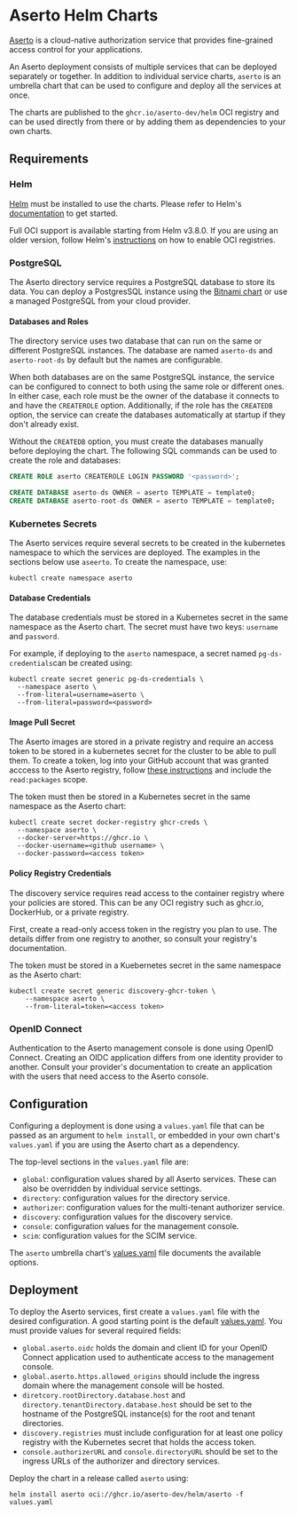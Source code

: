 # Aserto Helm Charts

[Aserto](https://www.aserto.com) is a cloud-native authorization service that provides
fine-grained access control for your applications.

An Aserto deployment consists of multiple services that can be deployed separately or together.
In addition to individual service charts, `aserto` is an umbrella chart that can be used to
configure and deploy all the services at once.

The charts are published to the `ghcr.io/aserto-dev/helm` OCI registry and
can be used directly from there or by adding them as dependencies to your own charts.


## Requirements

### Helm

[Helm](https://helm.sh) must be installed to use the charts.
Please refer to Helm's [documentation](https://helm.sh/docs/intro/install) to get started.

Full OCI support is available starting from Helm v3.8.0. If you are using an older version,
follow Helm's [instructions](https://helm.sh/docs/topics/registries/) on how to enable OCI
registries.


### PostgreSQL

The Aserto directory service requires a PostgreSQL database to store its data.
You can deploy a PostgresSQL instance using the
[Bitnami chart](https://bitnami.com/stack/postgresql/helm) or use a managed PostgreSQL
from your cloud provider.


#### Databases and Roles

The directory service uses two database that can run on the same or different PostgreSQL
instances. The database are named `aserto-ds` and `aserto-root-ds` by default but the
names are configurable.

When both databases are on the same PostgreSQL instance, the service can be configured to
connect to both using the same role or different ones. In either case, each role must
be the owner of the database it connects to and have the `CREATEROLE` option.
Additionally, if the role has the `CREATEDB` option, the service can create the databases
automatically at startup if they don't already exist.

Without the `CREATEDB` option, you must create the databases manually before deploying the chart.
The following SQL commands can be used to create the role and databases:

```sql
CREATE ROLE aserto CREATEROLE LOGIN PASSWORD '<password>';

CREATE DATABASE aserto-ds OWNER = aserto TEMPLATE = template0;
CREATE DATABASE aserto-root-ds OWNER = aserto TEMPLATE = template0;
```

### Kubernetes Secrets

The Aserto services require several secrets to be created in the kubernetes namespace to
which the services are deployed. The examples in the sections below use `aseerto`.
To create the namespace, use:

```shell
kubectl create namespace aserto
```

#### Database Credentials

The database credentials must be stored in a Kubernetes secret in the same namespace as the
Aserto chart. The secret must have two keys: `username` and `password`.

For example, if deploying to the `aserto` namespace, a secret named `pg-ds-credentials`can be
created using:

```shell
kubectl create secret generic pg-ds-credentials \
  --namespace aserto \
  --from-literal=username=aserto \
  --from-literal=password=<password>
```

#### Image Pull Secret

The Aserto images are stored in a private registry and require an access token to be stored in
a kubernetes secret for the cluster to be able to pull them.
To create a token, log into your GitHub account that was granted acccess to the Aserto registry,
follow [these instructions](https://docs.github.com/en/authentication/keeping-your-account-and-data-secure/managing-your-personal-access-tokens)
and include the `read:packages` scope.

The token must then be stored in a Kubernetes secret in the same namespace as the Aserto chart:

```shell
kubectl create secret docker-registry ghcr-creds \
  --namespace aserto \
  --docker-server=https://ghcr.io \
  --docker-username=<github username> \
  --docker-password=<access token>
```

#### Policy Registry Credentials

The discovery service requires read access to the container registry where your policies are stored.
This can be any OCI registry such as ghcr.io, DockerHub, or a private registry.

First, create a read-only access token in the registry you plan to use. The details differ from
one registry to another, so consult your registry's documentation.

The token must be stored in a Kuebernetes secret in the same namespace as the Aserto chart:

```shell
kubectl create secret generic discovery-ghcr-token \
    --namespace aserto \
    --from-literal=token=<access token>
```

### OpenID Connect

Authentication to the Aserto management console is done using OpenID Connect. Creating an OIDC
application differs from one identity provider to another. Consult your provider's documentation
to create an application with the users that need access to the Aserto console.


## Configuration

Configuring a deployment is done using a `values.yaml` file that can be passed as an argument to
`helm install`, or embedded in your own chart's `values.yaml` if you are using the Aserto chart
as a dependency.

The top-level sections in the `values.yaml` file are:

- `global`: configuration values shared by all Aserto services. These can also be overridden
  by individual service settings.
- `directory`: configuration values for the directory service.
- `authorizer`: configuration values for the multi-tenant authorizer service.
- `discovery`: configuration values for the discovery service.
- `console`: configuration values for the management console.
- `scim`: configuration values for the SCIM service.

The `aserto` umbrella chart's [values.yaml](charts/aserto/values.yaml) file documents the available
options.

## Deployment

To deploy the Aserto services, first create a `values.yaml` file with the desired configuration.
A good starting point is the default [values.yaml](charts/aserto/values.yaml). You must provide
values for several required fields:

- `global.aserto.oidc` holds the domain and client ID for your OpenID Connect application used
  to authenticate access to the management console.
- `global.aserto.https.allowed_origins` should include the ingress domain where the management console
  will be hosted.
- `diretcory.rootDirectory.database.host` and `directory.tenantDirectory.database.host` should be set
  to the hostname of the PostgreSQL instance(s) for the root and tenant directories.
- `discovery.registries` must include configuration for at least one policy registry with the Kubernetes
  secret that holds the access token.
- `console.authorizerURL` and `console.directoryURL` should be set to the ingress URLs of the authorizer
  and directory services.

Deploy the chart in a release called `aserto` using:

```shell
helm install aserto oci://ghcr.io/aserto-dev/helm/aserto -f values.yaml
```
